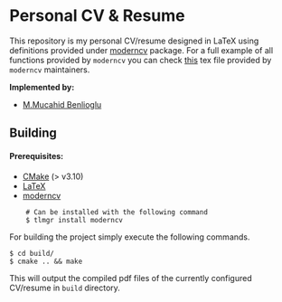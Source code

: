 #  Personal CV & Resume

This repository is my personal CV/resume designed in LaTeX using definitions provided under
[moderncv](https://ctan.org/pkg/moderncv) package. For a full example of all functions provided by
`moderncv` you can check [this](https://raw.githubusercontent.com/moderncv/moderncv/master/template.tex)
tex file provided by `moderncv` maintainers.


**Implemented by:**

* [M.Mucahid Benlioglu](https://github.com/mbenlioglu)

## Building
#### Prerequisites:

- [CMake](https://cmake.org/) (> v3.10)
- [LaTeX](https://www.latex-project.org/get/)
- [moderncv](https://ctan.org/pkg/moderncv)
	
```
	# Can be installed with the following command
	$ tlmgr install moderncv
```

For building the project simply execute the following commands.
	
	$ cd build/
	$ cmake .. && make

This will output the compiled pdf files of the currently configured CV/resume in `build` directory.

